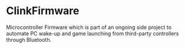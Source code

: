 # ClinkFirmware

Microcontroller Firmware which is part of an ongoing side project to automate PC wake-up and game launching from third-party controllers through Bluetooth.
